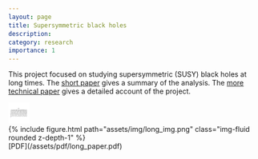 ```yaml
---
layout: page
title: Supersymmetric black holes
description: 
category: research
importance: 1
---
```


This project focused on studying supersymmetric (SUSY) black holes at long times. The [short paper](https://arxiv.org/abs/2207.00407) gives a summary of the analysis. The [more technical paper](https://arxiv.org/abs/2207.00407) gives a detailed account of the project.

<div class="row">
    <div class="col-sm mt-3 mt-md-0">
        <a href="https://arxiv.org/pdf/2207.00407.pdf">
        <img src="assets/img/short_img.png" alt="Short paper" style="width:42px;height:42px;">
        </a>
    </div>
    <div class="col-sm mt-3 mt-md-0">
        {% include figure.html path="assets/img/long_img.png" class="img-fluid rounded z-depth-1" %}
        <div class="caption">
            [PDF](/assets/pdf/long_paper.pdf)   
        </div>
    </div>
</div>

   

